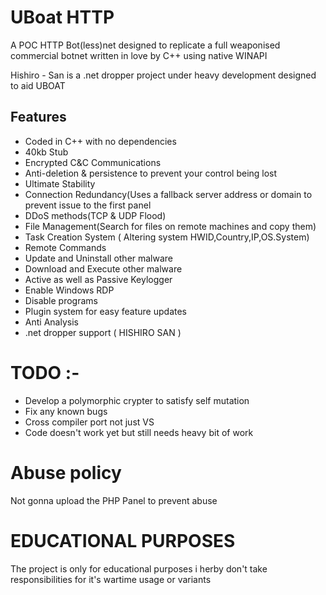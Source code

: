 # UBoat HTTP

A POC HTTP Bot(less)net designed to replicate a full weaponised commercial botnet written in love by C++ using native WINAPI

Hishiro - San is a .net dropper project under heavy development designed to aid UBOAT 

## Features 

- Coded in C++ with no dependencies
- 40kb Stub
- Encrypted C&C Communications
- Anti-deletion & persistence to prevent your control being lost
- Ultimate Stability
- Connection Redundancy(Uses a fallback server address or domain to prevent issue to the first panel
- DDoS methods(TCP & UDP Flood)
- File Management(Search for files on remote machines and copy them)
- Task Creation System ( Altering system HWID,Country,IP,OS.System)
- Remote Commands
- Update and Uninstall other malware
- Download and Execute other malware
- Active as well as Passive Keylogger
- Enable Windows RDP
- Disable programs
- Plugin system for easy feature updates
- Anti Analysis
- .net dropper support ( HISHIRO SAN ) 

# TODO :- 

- Develop a polymorphic crypter to satisfy self mutation 
- Fix any known bugs 
- Cross compiler port not just VS 
- Code doesn't work yet but still needs heavy bit of work 

# Abuse policy 

Not gonna upload the PHP Panel to prevent abuse

# EDUCATIONAL PURPOSES 

The project is only for educational purposes i herby don't take responsibilities for it's wartime usage or variants 

